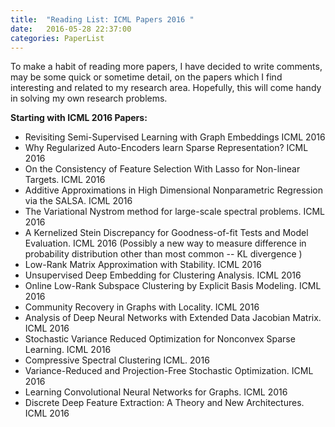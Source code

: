 ```yaml
---
title:  "Reading List: ICML Papers 2016 "
date:   2016-05-28 22:37:00
categories: PaperList
---
```


To make a habit of reading more papers, I have decided to write comments, may be some quick or sometime detail, on  the papers which I find interesting and related to my research area. Hopefully, this will come handy in solving my own research problems.

**Starting with ICML 2016 Papers:**

* Revisiting Semi-Supervised Learning with Graph Embeddings ICML 2016
* Why Regularized Auto-Encoders learn  Sparse Representation? ICML 2016
* On the Consistency of Feature Selection With Lasso for Non-linear Targets. ICML 2016
* Additive Approximations in High Dimensional Nonparametric Regression via the SALSA. ICML 2016
* The Variational Nystrom method for large-scale spectral problems. ICML 2016
* A Kernelized Stein Discrepancy for Goodness-of-fit Tests and Model Evaluation. ICML 2016 (Possibly a new way to measure difference in probability distribution other than most common -- KL divergence )
* Low-Rank Matrix Approximation with Stability. ICML 2016
* Unsupervised Deep Embedding for Clustering Analysis. ICML 2016
* Online Low-Rank Subspace Clustering by Explicit Basis Modeling. ICML 2016
* Community Recovery in Graphs with Locality. ICML 2016
* Analysis of Deep Neural Networks with Extended Data Jacobian Matrix. ICML 2016
* Stochastic Variance Reduced Optimization for Nonconvex Sparse Learning. ICML 2016
* Compressive Spectral Clustering ICML. 2016
* Variance-Reduced and Projection-Free Stochastic Optimization. ICML 2016
* Learning Convolutional Neural Networks for Graphs. ICML 2016
* Discrete Deep Feature Extraction: A Theory and New Architectures.  ICML 2016
